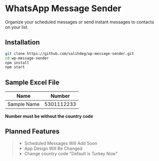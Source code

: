 # WhatsApp Message Sender

Organize your scheduled messages or send instant messages to contacts on your list.

## Installation

```sh
git clone https://github.com/salihdeg/wp-message-sender.git
cd wp-message-sender
npm install
npm start
```
## Sample Excel File

| Name      | Number |
| ------------- | ------------- |
| Sample Name      | 5301112233       |

**Number must be without the country code**

## Planned Features
> - Scheduled Messages Will Add Soon
> - App Design Will Be Changed
> - Change country code "Default is Turkey Now"